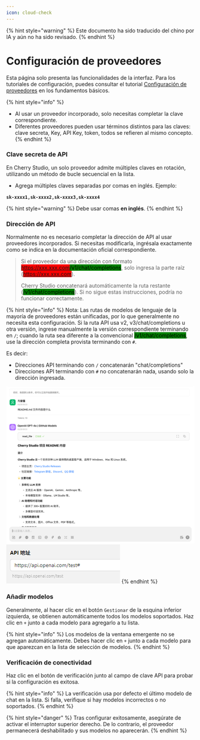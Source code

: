 ```yaml
---
icon: cloud-check
---
```


{% hint style="warning" %}
Este documento ha sido traducido del chino por IA y aún no ha sido revisado.
{% endhint %}

# Configuración de proveedores

Esta página solo presenta las funcionalidades de la interfaz. Para los tutoriales de configuración, puedes consultar el tutorial [Configuración de proveedores](../../../pre-basic/providers/) en los fundamentos básicos.

{% hint style="info" %}
* Al usar un proveedor incorporado, solo necesitas completar la clave correspondiente.
* Diferentes proveedores pueden usar términos distintos para las claves: clave secreta, Key, API Key, token, todos se refieren al mismo concepto.
{% endhint %}

### Clave secreta de API

En Cherry Studio, un solo proveedor admite múltiples claves en rotación, utilizando un método de bucle secuencial en la lista.

* Agrega múltiples claves separadas por comas en inglés. Ejemplo:

<pre><code><strong>sk-xxxx1,sk-xxxx2,sk-xxxx3,sk-xxxx4
</strong></code></pre>

{% hint style="warning" %}
Debe usar comas **en inglés**.
{% endhint %}

### Dirección de API

Normalmente no es necesario completar la dirección de API al usar proveedores incorporados. Si necesitas modificarla, ingrésala exactamente como se indica en la documentación oficial correspondiente.

> Si el proveedor da una dirección con formato <mark style="background-color:red;">https://xxx.xxx.com</mark><mark style="background-color:green;">/v1/chat/completions</mark>, solo ingresa la parte raíz (<mark style="background-color:red;">https://xxx.xxx.com</mark>).
>
> Cherry Studio concatenará automáticamente la ruta restante (<mark style="background-color:green;">/v1/chat/completions</mark>). Si no sigue estas instrucciones, podría no funcionar correctamente.

{% hint style="info" %}
Nota: Las rutas de modelos de lenguaje de la mayoría de proveedores están unificadas, por lo que generalmente no necesita esta configuración. Si la ruta API usa v2, v3/chat/completions u otra versión, ingrese manualmente la versión correspondiente terminando en `/`; cuando la ruta sea diferente a la convencional <mark style="background-color:green;">/v1/chat/completions</mark>, use la dirección completa provista terminando con `#`.

Es decir:
* Direcciones API terminando con `/` concatenarán "chat/completions"
* Direcciones API terminando con `#` no concatenarán nada, usando solo la dirección ingresada.

![](<../../../.gitbook/assets/image (1) (1) (1) (1) (1) (1).png>)![](<../../../.gitbook/assets/image (15).png>)
{% endhint %}

### Añadir modelos

Generalmente, al hacer clic en el botón `Gestionar` de la esquina inferior izquierda, se obtienen automáticamente todos los modelos soportados. Haz clic en `+` junto a cada modelo para agregarlo a tu lista.

{% hint style="info" %}
Los modelos de la ventana emergente no se agregan automáticamente. Debes hacer clic en `+` junto a cada modelo para que aparezcan en la lista de selección de modelos.
{% endhint %}

### Verificación de conectividad

Haz clic en el botón de verificación junto al campo de clave API para probar si la configuración es exitosa.

{% hint style="info" %}
La verificación usa por defecto el último modelo de chat en la lista. Si falla, verifique si hay modelos incorrectos o no soportados.
{% endhint %}

{% hint style="danger" %}
Tras configurar exitosamente, asegúrate de activar el interruptor superior derecho. De lo contrario, el proveedor permanecerá deshabilitado y sus modelos no aparecerán.
{% endhint %}